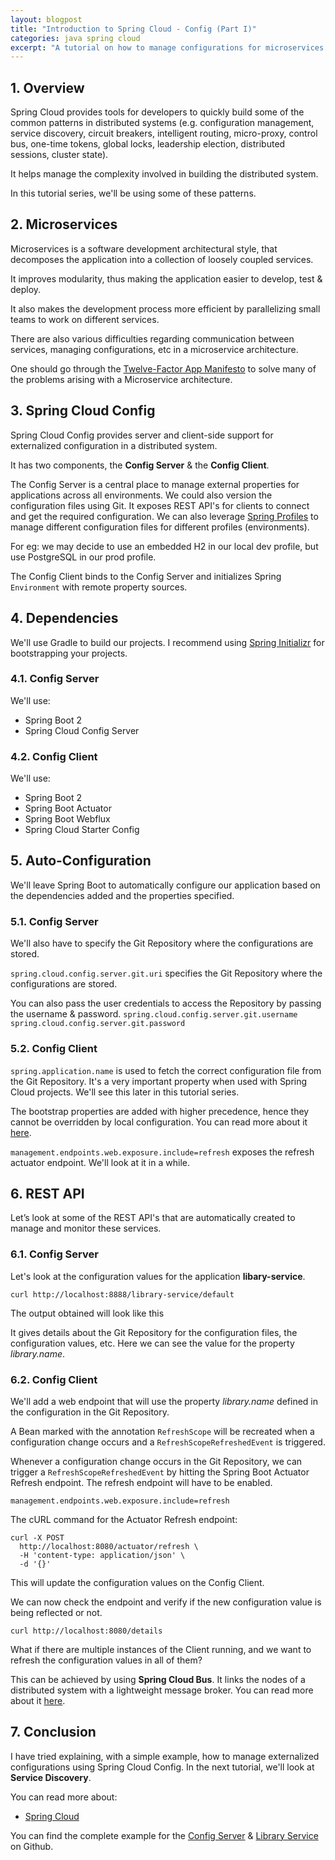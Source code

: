 ```yaml
---
layout: blogpost
title: "Introduction to Spring Cloud - Config (Part I)"
categories: java spring cloud
excerpt: "A tutorial on how to manage configurations for microservices using Spring Cloud."
---
```


## 1. Overview

Spring Cloud provides tools for developers to quickly build some of the common patterns in 
distributed systems (e.g. configuration management, service discovery, circuit breakers, intelligent routing, micro-proxy, control bus, one-time tokens, global locks, leadership election, distributed sessions, cluster state). 

It helps manage the complexity involved in building the distributed system.

In this tutorial series, we'll be using some of these patterns. 

## 2. Microservices

Microservices is a software development architectural style, that decomposes the application
into a collection of loosely coupled services.

It improves modularity, thus making the application easier to develop, test & deploy.

It also makes the development process more efficient by parallelizing small teams to work on
different services.

There are also various difficulties regarding communication between services, managing configurations, etc 
in a microservice architecture.

One should go through the [Twelve-Factor App Manifesto](https://12factor.net/) to solve many of the problems
arising with a Microservice architecture.

## 3. Spring Cloud Config

Spring Cloud Config provides server and client-side support for externalized configuration 
in a distributed system.

It has two components, the __Config Server__ & the __Config Client__.

The Config Server is a central place to manage external properties for applications across all environments.
We could also version the configuration files using Git. It exposes REST API's for clients to connect
and get the required configuration. We can also leverage [Spring Profiles](https://docs.spring.io/spring-boot/docs/current/reference/html/boot-features-profiles.html)
to manage different configuration files for different profiles (environments). 

For eg: we may decide to use an embedded H2 in our local dev profile, but use PostgreSQL in our prod profile.

The Config Client binds to the Config Server and initializes Spring `Environment` with remote property sources.

## 4. Dependencies

We'll use Gradle to build our projects. I recommend using [Spring Initializr](http://start.spring.io/) for bootstrapping your projects.

### 4.1. Config Server

We'll use:

 - Spring Boot 2
 - Spring Cloud Config Server

<script src="https://gist.github.com/mohitsinha/ea099e1974f05473f58371cd7fbef19a.js"></script>

### 4.2. Config Client

We'll use:

 - Spring Boot 2
 - Spring Boot Actuator
 - Spring Boot Webflux
 - Spring Cloud Starter Config

<script src="https://gist.github.com/mohitsinha/5949f5974790aed8229bb50bbc046aa7.js"></script>

## 5. Auto-Configuration

We'll leave Spring Boot to automatically configure our application based on the dependencies added
and the properties specified.

### 5.1. Config Server

<script src="https://gist.github.com/mohitsinha/7096508480a9633050ac513738cd6deb.js"></script>

We'll also have to specify the Git Repository where the configurations are stored.

<script src="https://gist.github.com/mohitsinha/1cf59b97f546ac2002f9ad695d3a92d6.js"></script>

`spring.cloud.config.server.git.uri` specifies the Git Repository where the configurations are stored.

You can also pass the user credentials to access the Repository by passing the username & password.
`spring.cloud.config.server.git.username
 spring.cloud.config.server.git.password
`  

### 5.2. Config Client

<script src="https://gist.github.com/mohitsinha/c59ffa24b3a41f2d7fb6918d8d8720a1.js"></script>

<script src="https://gist.github.com/mohitsinha/18f6e72bdafbe29cb313a4dde1856716.js"></script>

`spring.application.name` is used to fetch the correct configuration file from the Git Repository.
It's a very important property when used with Spring Cloud projects. 
We'll see this later in this tutorial series.

The bootstrap properties are added with higher precedence, hence they cannot be overridden
by local configuration. You can read more about it [here](https://cloud.spring.io/spring-cloud-static/spring-cloud-commons/2.0.0.M9/multi/multi__spring_cloud_context_application_context_services.html#_the_bootstrap_application_context).

<script src="https://gist.github.com/mohitsinha/285c7cf1773fca124ae191c071210f30.js"></script>   

`management.endpoints.web.exposure.include=refresh` exposes the refresh actuator endpoint. 
We'll look at it in a while.


## 6. REST API

Let’s look at some of the REST API's that are automatically created to manage and monitor 
these services.

### 6.1. Config Server

Let's look at the configuration values for the application __libary-service__.

`curl http://localhost:8888/library-service/default`

The output obtained will look like this

<script src="https://gist.github.com/mohitsinha/ffeff49c82e50fa26d25a97623be6576.js"></script>

It gives details about the Git Repository for the configuration files, the configuration values, etc.
Here we can see the value for the property _library.name_. 

### 6.2. Config Client

We'll add a web endpoint that will use the property _library.name_ defined in the 
configuration in the Git Repository.

<script src="https://gist.github.com/mohitsinha/dcf906cb5f9d7710552dcb857ddf650a.js"></script>

A Bean marked with the annotation `RefreshScope` will be recreated when a configuration change occurs
and a `RefreshScopeRefreshedEvent` is triggered.

Whenever a configuration change occurs in the Git Repository, we can trigger a `RefreshScopeRefreshedEvent`
by hitting the Spring Boot Actuator Refresh endpoint. The refresh endpoint will have to be enabled.

`management.endpoints.web.exposure.include=refresh` 

The cURL command for the Actuator Refresh endpoint:

```
curl -X POST 
  http://localhost:8080/actuator/refresh \
  -H 'content-type: application/json' \
  -d '{}'
```

This will update the configuration values on the Config Client.

We can now check the endpoint and verify if the new configuration value is being reflected or not.

`curl http://localhost:8080/details`

What if there are multiple instances of the Client running, and we want to refresh the configuration values
in all of them? 

This can be achieved by using __Spring Cloud Bus__. 
It links the nodes of a distributed system with a lightweight message broker.
You can read more about it [here](https://cloud.spring.io/spring-cloud-static/spring-cloud-bus/1.2.1.RELEASE/).

## 7. Conclusion

I have tried explaining, with a simple example, how to manage externalized configurations using Spring Cloud Config.
In the next tutorial, we'll look at __Service Discovery__.

You can read more about:

 - [Spring Cloud](https://projects.spring.io/spring-cloud/spring-cloud.html)

You can find the complete example for the [Config Server](https://github.com/mohitsinha/tutorials/tree/master/config-server) & [Library Service](https://github.com/mohitsinha/tutorials/tree/master/library-service) on Github.


